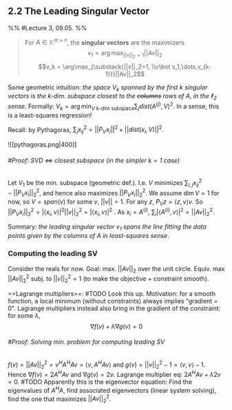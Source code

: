 ## 2.2 The Leading Singular Vector
%% #Lecture 3, 09.05. %%

> For $A \in \mathbb K^{m\times n}$, the **singular vectors** are the maximizers 
> $$v_1 = \arg\max_{||v||_2 = 1} ||Av||_2$$
> $$v_k = \arg\max_{\substack{||v||_2=1, \\v\bot v_1,\dots,v_{k-1}}}||Av||_2$$


Some geometric intuition: *the space $V_k$ spanned by the first $k$ singular vectors is the $k$-dim. subspace closest to the ~~columns~~ rows of $A$, in the $\ell_2$ sense.* Formally: $V_k = \arg\min_{V~\text{k-dim subspace}} \sum_j dist(A^{(j)}, V)^2$. In a sense, this is a least-squares regression!

Recall: by Pythagoras, $\sum_j x_{ij}^2 = ||P_V x_i||^2 + ||dist(x_i, V)||^2$.

![[pythagoras.png|400]]

 ###### *#Proof: SVD <=> closest subspace* (in the simpler $k=1$ case)
Let $V_1$ be the min. subspace (geometric def.). I.e. $V$ minimizes $\sum_{i,j} x_{ij}^2 - ||P_V x_i||_2^2$, and hence also maximizes $||P_V x_i||_2^2$. We assume $\dim V=1$ for now, so $V = span(v)$ for some $v$, $||v||=1$. For any $z$, $P_V z = \langle z, v \rangle v$.  So $||P_V x_i||_2^2 = |\langle x_i, v \rangle|^2 ||v||_2^2 = |\langle x_i, v\rangle |^2$ . As $x_i = A^{(i)}$, $\sum_i |\langle A^{(i)}, v\rangle |^2 = ||Av||_2^2$.

Summary: *the leading singular vector $v_1$ spans the line fitting the data points given by the columns of $A$ in least-squares sense*.

### Computing the leading SV
Consider the reals for now. Goal: max. $||Av||_2$ over the unit circle. Equiv. max $||Av||_2^2$ subj. to $||v||_2^2 = 1$ (to make the objective + constraint smooth).

==Lagrange multipliers==: #TODO  Look this up.
Motivation: for a smooth function, a local minimum (without constraints) always implies "gradient = 0". Lagrange multipliers instead also bring in the gradient of the constraint: for some $\lambda$,
$$\nabla f(v) + \lambda \nabla g(v) = 0$$
###### *#Proof: Solving min. problem for computing leading SV*
$f(v) = ||Av||_2^2 = v^H A^HA v = \langle v, A^H A v \rangle$ and $g(v) = ||v||_2^2 - 1  = \langle v, v \rangle - 1$. Hence $\nabla f(v) = 2 A^H A v$ and $\nabla g(v) = 2v$. Lagrange multiplier eq: $2A^H A v + \lambda 2v = 0$. #TODO Apparently this is the eigenvector equation: Find the eigenvalues of $A^H A$, find associated eigenvectors (linear system solving), find the one that maximizes $||Av||_2^2$.

